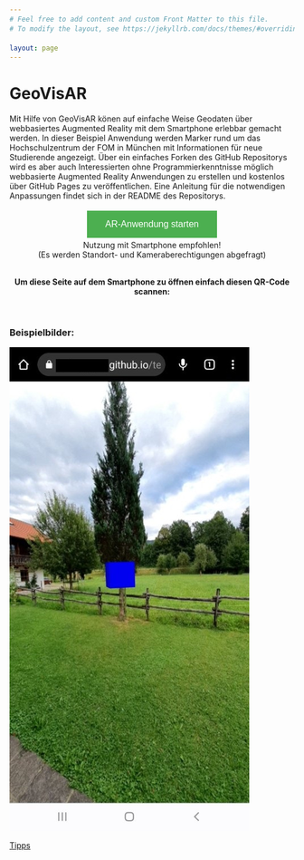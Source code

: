 ```yaml
---
# Feel free to add content and custom Front Matter to this file.
# To modify the layout, see https://jekyllrb.com/docs/themes/#overriding-theme-defaults

layout: page
---
```

<script src="assets/qrcodejs/jquery.min.js"></script>
<script src="assets/qrcodejs/qrcode.min.js"></script>

# GeoVisAR

Mit Hilfe von GeoVisAR könen auf einfache Weise Geodaten über webbasiertes Augmented Reality mit dem Smartphone erlebbar gemacht werden. In dieser Beispiel Anwendung werden Marker rund um das Hochschulzentrum der FOM in München mit Informationen für neue Studierende angezeigt. Über ein einfaches Forken des GitHub Repositorys wird es aber auch Interessierten ohne Programmierkenntnisse möglich webbasierte Augmented Reality Anwendungen zu erstellen und kostenlos über GitHub Pages zu veröffentlichen. Eine Anleitung für die notwendigen Anpassungen findet sich in der README des Repositorys.



<form action="{{ site.baseurl }}/app/index.html" method="get" target="_blank" style="text-align: center"><button style="
background-color: #4CAF50;
border: none;
color: white;
padding: 15px 32px;
text-align: center;
text-decoration: none;
display: inline-block;
font-size: 16px;
margin: 4px 2px;
cursor: pointer;">AR-Anwendung starten</button></form>

<div style="text-align: center">Nutzung mit Smartphone empfohlen!</div>
<div style="text-align: center">(Es werden Standort- und Kameraberechtigungen abgefragt)</div>


<br>
<p style="text-align: center"><b>Um diese Seite auf dem Smartphone zu öffnen einfach diesen QR-Code scannen:</b></p>
<div style="display: flex; justify-content: center; text-align: center;" id="qrcode"></div>
<script type="text/javascript">
new QRCode(document.getElementById("qrcode"), "{{ site.url }}{{ site.baseurl }}");
</script>
<br>

### Beispielbilder: 
![Intro](assets/intro-image.jpg)

[Tipps](hints.html)